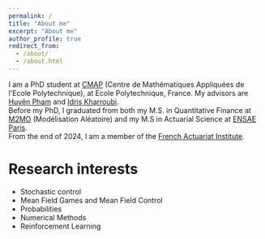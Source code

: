 ```yaml
---
permalink: /
title: "About me"
excerpt: "About me"
author_profile: true
redirect_from: 
  - /about/
  - /about.html
---
```


I am  a PhD student at [CMAP](https://cmap.ip-paris.fr/)  (Centre de Mathématiques Appliquées de l'Ecole Polytechnique), at Ecole Polytechnique, France. My advisors are [Huyên Pham](https://sites.google.com/site/phamxuanhuyen/) and [Idris Kharroubi](https://finance.math.upmc.fr/authors/idris-kharroubi/).
<br> 
Before my PhD, I graduated from both my M.S. in Quantitative Finance at [M2MO](https://masterfinance.math.univ-paris-diderot.fr/) (Modélisation Aléatoire) and my M.S in Actuarial Science at [ENSAE Paris](https://www.ensae.fr/). 
<br>
From the end of 2024, I am a member of the [French Actuariat Institute](https://www.institutdesactuaires.com/).

Research interests
======

- Stochastic control 
- Mean Field Games and Mean Field Control
- Probabilities 
- Numerical Methods
- Reinforcement Learning

